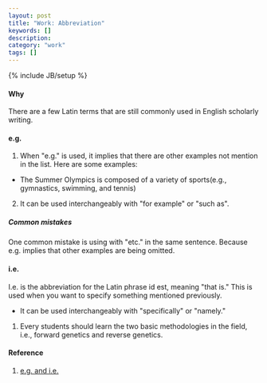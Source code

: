 ```yaml
---
layout: post
title: "Work: Abbreviation"
keywords: []
description: 
category: "work"
tags: []
---
```

{% include JB/setup %}

#### Why
There are a few Latin terms that are still commonly used in English scholarly writing.


#### e.g.
1. When "e.g." is used, it implies that there are other examples not mention in
   the list. Here are some examples:
- The Summer Olympics is composed of a variety of sports(e.g., gymnastics, swimming, and tennis)
2. It can be used interchangeably with "for example" or "such as".

##### Common mistakes
One common mistake is using with "etc." in the same sentence. Because e.g.
implies that other examples are being omitted.


#### i.e.
I.e. is the abbreviation for the Latin phrase id est, meaning "that is."
This is used when you want to specify something mentioned previously.
- It can be used interchangeably with "specifically" or "namely."

1. Every students should learn the two basic methodologies in the field, i.e.,
   forward genetics and reverse genetics.


#### Reference
1. [e.g. and i.e.](https://www.aje.com/arc/editing-tip-using-eg-and-ie/)

